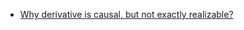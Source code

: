 - [Why derivative is causal, but not exactly realizable?](http://blog.jafma.net/2015/10/04/differentiation-derivative-is-causal-but-not-exactly-realizable/) 

